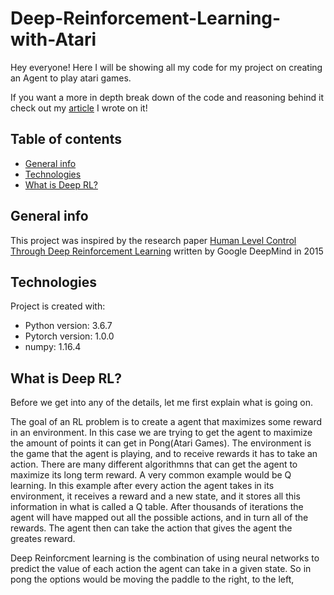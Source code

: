 # Deep-Reinforcement-Learning-with-Atari

Hey everyone!
Here I will be showing all my code for my project on creating an Agent to play atari games.










If you want a more in depth break down of the code and reasoning behind it check out my [article](https://mark-youngson5.medium.com/so-you-want-to-play-atari-games-e9252762a142) I wrote on it!

## Table of contents
* [General info](#general-info)
* [Technologies](#technologies)
* [What is Deep RL?](#What-is-Deep-RL?)

## General info
This project was inspired by the research paper [Human Level Control Through Deep Reinforcement Learning](https://drive.google.com/viewerng/viewer?url=https://web.stanford.edu/class/psych209/Readings/MnihEtAlHassibis15NatureControlDeepRL.pdf) written by Google DeepMind in 2015
	
	
	
## Technologies
Project is created with:
* Python version: 3.6.7
* Pytorch version: 1.0.0
* numpy: 1.16.4



## What is Deep RL?
Before we get into any of the details, let me first explain what is going on.

The goal of an RL problem is to create a agent that maximizes some reward in an environment. In this case we are trying to get the agent to maximize the amount of points it can get in Pong(Atari Games). The environment is the game that the agent is playing, and to receive rewards it has to take an action. There are many different algorithmns that can get the agent to maximize its long term reward. A very common example would be Q learning. In this example after every action the agent takes in its environment, it receives a reward and a new state, and it stores all this information in what is called a Q table. After thousands of iterations the agent will have mapped out all the possible actions, and in turn all of the rewards. The agent then can take the action that gives the agent the greates reward. 

Deep Reinforcment learning is the combination of using neural networks to predict the value of each action the agent can take in a given state. So in pong the options would be moving the paddle to the right, to the left, 
